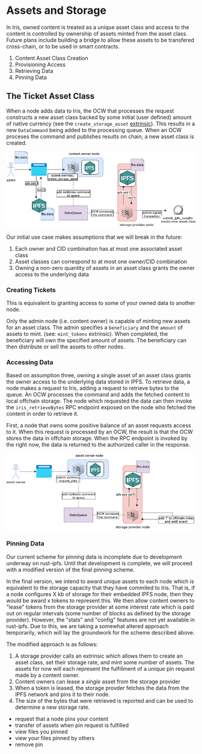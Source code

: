 # Assets and Storage
In Iris, owned content is treated as a unique asset class and access to the content is controlled by ownership of assets minted from the asset class. Future plans include building a bridge to allow these assets to be transfered cross-chain, or to be used in smart contracts. 

1. Content Asset Class Creation
2. Provisioning Access
3. Retrieving Data
4. Pinning Data

## The Ticket Asset Class
When a node adds data to Iris, the OCW that processes the request constructs a new asset class backed by some initial (user defined) amount of native currency (see the `create_storage_asset` [extrinsic](./chapter_3.md)). This results in a new `DataCommand` being added to the processing queue. When an OCW proceses the command and publishes results on chain, a new asset class is created. 

![data-ingestion](./resources/data_ingestion.drawio.png)

Our initial use case makes assumptions that we will break in the future:

1. Each owner and CID combination has at most one associated asset class
2. Asset classes can correspond to at most one owner/CID combination
3. Owning a non-zero quantity of assets in an asset class grants the owner access to the underlying data

### Creating Tickets 
This is equivalent to granting access to some of your owned data to another node.

Only the admin node (i.e. content owner) is capable of minting new assets for an asset class. The admin specifies a `beneficiary` and the `amount` of assets to mint. (see: `mint_tokens` extrinsic). When completed, the beneficiary will own the specified amount of assets. The beneficiary can then distribute or sell the assets to other nodes.

### Accessing Data
Based on assumption three, owning a single asset of an asset class grants the owner access to the underlying data stored in IPFS. To retrieve data, a node makes a request to Iris, adding a request to retrieve bytes to the queue. An OCW processes the command and adds the fetched content to local offchain storage. The node which requested the data can then invoke the `iris_retrieveBytes` RPC endpoint exposed on the node who fetched the content in order to retrieve it. 

First, a node that owns some positive balance of an asset requests access to it. When this request is processed by an OCW, the result is that the OCW stores the data in offchain storage. When the RPC endpoint is invoked by the right now, the data is returned to the authorized caller in the response.

![data-ejection part 1](./resources/data_ejection_p1.drawio.png)

### Pinning Data
Our current scheme for pinning data is incomplete due to development underway on rust-ipfs. Until that development is complete, we will proceed with a modified version of the final pinning scheme.

In the final version, we intend to award unique assets to each node which is equivalent to the storage capacity that they have commited to Iris. That is, if a node configures X kb of storage for their embedded IPFS node, then they would be award x tokens to represent this. We then allow content owners to "lease" tokens from the storage provider at some interest rate which is paid out on regular intervals (some number of blocks as defined by the storage provider). However, the "stats" and "config" features are not yet available in rust-ipfs. Due to this, we are taking a somewhat altered approach temporarily, which will lay the groundwork for the scheme described above.

The modified approach is as follows:
1. A storage provider calls an extrinsic which allows them to create an asset class, set their storage rate, and mint some number of assets. The assets for now will each represent the fulfillment of a unique pin request made by a content owner.
2. Content owners can lease a *single* asset from the storage provider
3. When a token is leased, the storage provder fetches the data from the IPFS network and pins it to their node.
4. The size of the bytes that were retrieved is reported and can be used to determine a new storage rate.

- request that a node pins your content
- transfer of assets when pin request is fulfilled
- view files you pinned
- view your files pinned by others
- remove pin

